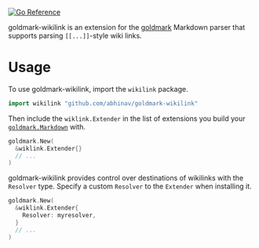 [![Go Reference](https://pkg.go.dev/badge/github.com/abhinav/goldmark-wikilink.svg)](https://pkg.go.dev/github.com/abhinav/goldmark-wikilink)

goldmark-wikilink is an extension for the [goldmark] Markdown parser that
supports parsing `[[...]]`-style wiki links.

  [goldmark]: http://github.com/yuin/goldmark

# Usage

To use goldmark-wikilink, import the `wikilink` package.

```go
import wikilink "github.com/abhinav/goldmark-wikilink"
```

Then include the `wiklink.Extender` in the list of extensions you build your
[`goldmark.Markdown`] with.

  [`goldmark.Markdown`]: https://pkg.go.dev/github.com/yuin/goldmark#Markdown

```go
goldmark.New(
  &wiklink.Extender{}
  // ...
)
```

goldmark-wikilink provides control over destinations of wikilinks with the
`Resolver` type. Specify a custom `Resolver` to the `Extender` when installing
it.

```go
goldmark.New(
  &wiklink.Extender{
    Resolver: myresolver,
  }
  // ...
)
```


